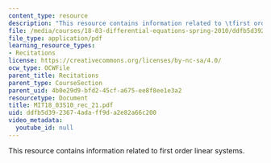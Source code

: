 ```yaml
---
content_type: resource
description: "This resource contains information related to \tfirst order linear systems."
file: /media/courses/18-03-differential-equations-spring-2010/ddfb5d3923674adaff9da2e82a66c200_MIT18_03S10_rec_21.pdf
file_type: application/pdf
learning_resource_types:
- Recitations
license: https://creativecommons.org/licenses/by-nc-sa/4.0/
ocw_type: OCWFile
parent_title: Recitations
parent_type: CourseSection
parent_uid: 4b0e29d9-bfd2-45cf-a675-ee8f8ee1e3a2
resourcetype: Document
title: MIT18_03S10_rec_21.pdf
uid: ddfb5d39-2367-4ada-ff9d-a2e82a66c200
video_metadata:
  youtube_id: null
---
```

This resource contains information related to 	first order linear systems.